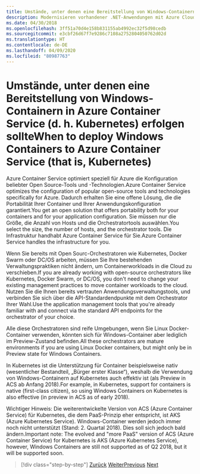 ```yaml
---
title: Umstände, unter denen eine Bereitstellung von Windows-Containern in Azure Container Service (d. h. Kubernetes) erfolgen sollte
description: Modernisieren vorhandener .NET-Anwendungen mit Azure Cloud und Windows-Containern | Umstände, unter denen eine Bereitstellung von Windows-Containern in Azure Container Service (d. h. Kubernetes) erfolgen sollte
ms.date: 04/30/2018
ms.openlocfilehash: 3ff51a70d4e158b831155ab4992ec32f5d98cedb
ms.sourcegitcommit: e3cbf26d67f7e9286c7108a2752804050762d02d
ms.translationtype: HT
ms.contentlocale: de-DE
ms.lasthandoff: 04/09/2020
ms.locfileid: "80987763"
---
```

# <a name="when-to-deploy-windows-containers-to-azure-container-service-that-is-kubernetes"></a><span data-ttu-id="bf971-103">Umstände, unter denen eine Bereitstellung von Windows-Containern in Azure Container Service (d. h. Kubernetes) erfolgen sollte</span><span class="sxs-lookup"><span data-stu-id="bf971-103">When to deploy Windows Containers to Azure Container Service (that is, Kubernetes)</span></span>

<span data-ttu-id="bf971-104">Azure Container Service optimiert speziell für Azure die Konfiguration beliebter Open Source-Tools und -Technologien.</span><span class="sxs-lookup"><span data-stu-id="bf971-104">Azure Container Service optimizes the configuration of popular open-source tools and technologies specifically for Azure.</span></span> <span data-ttu-id="bf971-105">Dadurch erhalten Sie eine offene Lösung, die die Portabilität Ihrer Container und Ihrer Anwendungskonfiguration garantiert.</span><span class="sxs-lookup"><span data-stu-id="bf971-105">You get an open solution that offers portability both for your containers and for your application configuration.</span></span> <span data-ttu-id="bf971-106">Sie müssen nur die Größe, die Anzahl von Hosts und die Orchestratortools auswählen.</span><span class="sxs-lookup"><span data-stu-id="bf971-106">You select the size, the number of hosts, and the orchestrator tools.</span></span> <span data-ttu-id="bf971-107">Die Infrastruktur handhabt Azure Container Service für Sie.</span><span class="sxs-lookup"><span data-stu-id="bf971-107">Azure Container Service handles the infrastructure for you.</span></span>

<span data-ttu-id="bf971-108">Wenn Sie bereits mit Open Sourc-Orchestratoren wie Kubernetes, Docker Swarm oder DC/OS arbeiten, müssen Sie Ihre bestehenden Verwaltungspraktiken nicht ändern, um Containerworkloads in die Cloud zu verschieben.</span><span class="sxs-lookup"><span data-stu-id="bf971-108">If you are already working with open-source orchestrators like Kubernetes, Docker Swarm, or DC/OS, you don't need to change your existing management practices to move container workloads to the cloud.</span></span> <span data-ttu-id="bf971-109">Nutzen Sie die Ihnen bereits vertrauten Anwendungsverwaltungstools, und verbinden Sie sich über die API-Standardendpunkte mit dem Orchestrator Ihrer Wahl.</span><span class="sxs-lookup"><span data-stu-id="bf971-109">Use the application management tools that you're already familiar with and connect via the standard API endpoints for the orchestrator of your choice.</span></span>

<span data-ttu-id="bf971-110">Alle diese Orchestratoren sind reife Umgebungen, wenn Sie Linux Docker-Container verwenden, könnten sich für Windows-Container aber lediglich im Preview-Zustand befinden.</span><span class="sxs-lookup"><span data-stu-id="bf971-110">All these orchestrators are mature environments if you are using Linux Docker containers, but might only be in Preview state for Windows Containers.</span></span>

<span data-ttu-id="bf971-111">In Kubernetes ist die Unterstützung für Container beispielsweise nativ (wesentlicher Bestandteil, „Bürger erster Klasse“), weshalb die Verwendung von Windows-Containern auf Kubernetes auch effektiv ist (als Preview in ACS ab Anfang 2018).</span><span class="sxs-lookup"><span data-stu-id="bf971-111">For example, in Kubernetes, support for containers is native (first-class citizen), so using Windows Containers on Kubernetes is also effective (in preview in ACS as of early 2018).</span></span>

<span data-ttu-id="bf971-112">Wichtiger Hinweis: Die weiterentwickelte Version von ACS (Azure Container Service) für Kubernetes, die dem PaaS-Prinzip eher entspricht, ist AKS (Azure Kubernetes Service). Windows-Container werden jedoch immer noch nicht unterstützt (Stand: 2. Quartal 2018). Dies soll sich jedoch bald ändern.</span><span class="sxs-lookup"><span data-stu-id="bf971-112">Important note: The evolved and "more PaaS" version of ACS (Azure Container Service) for Kubernetes is AKS (Azure Kubernetes Service), however, Windows Containers are still not supported as of Q2 2018, but it will be supported soon.</span></span>

>[!div class="step-by-step"]
><span data-ttu-id="bf971-113">[Zurück](when-to-deploy-windows-containers-to-azure-container-instances-ACI.md)
>[Weiter](choosing-azure-compute-options-for-container-based-applications.md)</span><span class="sxs-lookup"><span data-stu-id="bf971-113">[Previous](when-to-deploy-windows-containers-to-azure-container-instances-ACI.md)
[Next](choosing-azure-compute-options-for-container-based-applications.md)</span></span>

